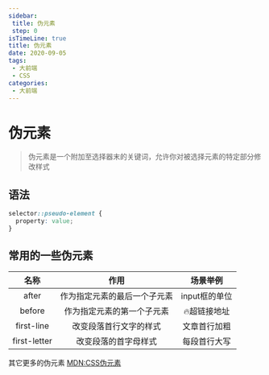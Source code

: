 ```yaml
---
sidebar:
 title: 伪元素
 step: 0
isTimeLine: true
title: 伪元素
date: 2020-09-05
tags:
 - 大前端
 - CSS
categories:
 - 大前端
---
```

# 伪元素
>伪元素是一个附加至选择器末的关键词，允许你对被选择元素的特定部分修改样式

## 语法
```css
selector::pseudo-element {
  property: value;
}
```

## 常用的一些伪元素
|     名称     |             作用             |   场景举例    |
| :----------: | :--------------------------: | :-----------: |
|    after     | 作为指定元素的最后一个子元素 | input框的单位 |
|    before    |  作为指定元素的第一个子元素  |  🔥超链接地址  |
|  first-line  |    改变段落首行文字的样式    | 文章首行加粗  |
| first-letter |     改变段落的首字母样式     | 每段首行大写  |

<codepen title="fake-element" src="https://codepen.io/sugarInSoup/embed/poydMpe?height=265&theme-id=dark&default-tab=css,result"></codepen>

其它更多的伪元素 [MDN:CSS伪元素](https://developer.mozilla.org/zh-CN/docs/Web/CSS/Pseudo-elements)

<comment/>
<tongji/>